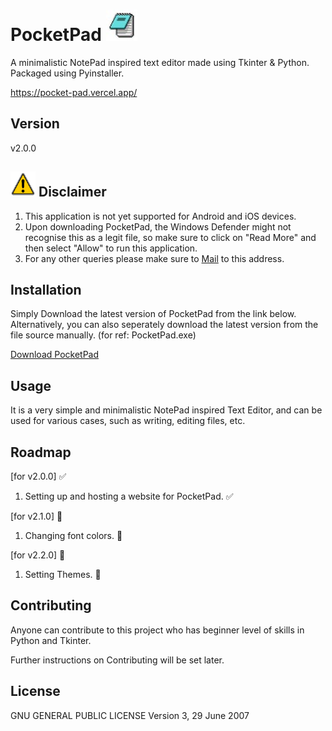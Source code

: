 # PocketPad <img src="img.jpg" alt="Alt Text" width="50" height="50">

A minimalistic NotePad inspired text editor made using Tkinter & Python.
Packaged using Pyinstaller.

https://pocket-pad.vercel.app/

## Version

v2.0.0

## <img src="./warning.png" alt = "Warning" width="40" height="40" > Disclaimer

1. This application is not yet supported for Android and iOS devices.
2. Upon downloading PocketPad, the Windows Defender might not recognise this as a legit file, so make sure to click on "Read More" and then select "Allow" to run this application.
3. For any other queries please make sure to [Mail](mailto:bhattacharjeedeboneil@gmail.com) to this address.

## Installation

Simply Download the latest version of PocketPad from the link below.
Alternatively, you can also seperately download the latest version from the file source manually. (for ref: PocketPad.exe)

[Download PocketPad](https://raw.githubusercontent.com/deboneil07/PocketPad/main/PocketPad.exe)

## Usage

It is a very simple and minimalistic NotePad inspired Text Editor, and can be used for various cases, such as writing, editing files, etc.

## Roadmap

[for v2.0.0] ✅

1. Setting up and hosting a website for PocketPad. ✅

[for v2.1.0] 🚧 

1. Changing font colors. 🚧 

[for v2.2.0] 🚧 

1. Setting Themes. 🚧 

## Contributing

Anyone can contribute to this project who has beginner level of skills in Python and Tkinter.

Further instructions on Contributing will be set later.

## License

GNU GENERAL PUBLIC LICENSE Version 3, 29 June 2007
